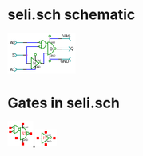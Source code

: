 # seli.sch schematic
![seli.sch](seli.png)
# Gates in seli.sch
[ ![nand1or.sym](../sym/nand1or.png) ](nand1or.html)
[ ![not.sym](../sym/not.png) ](not.html)
